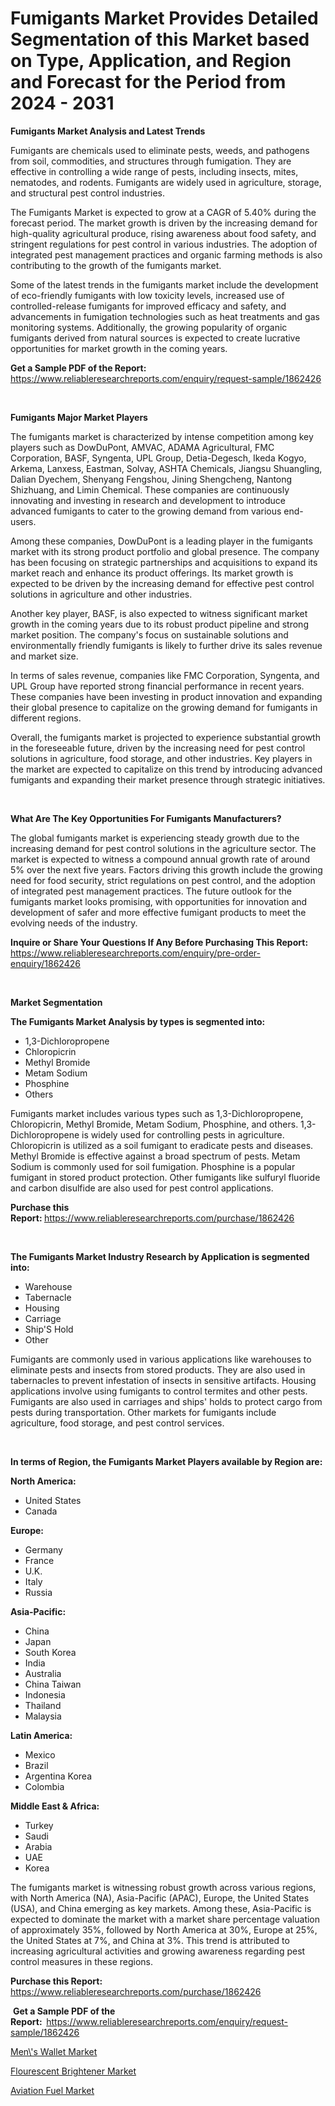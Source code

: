 <p><h1>Fumigants Market Provides Detailed Segmentation of this Market based on Type, Application, and Region and Forecast for the Period from 2024 - 2031</h1></p><p><strong>Fumigants Market Analysis and Latest Trends</strong></p>
<p><p>Fumigants are chemicals used to eliminate pests, weeds, and pathogens from soil, commodities, and structures through fumigation. They are effective in controlling a wide range of pests, including insects, mites, nematodes, and rodents. Fumigants are widely used in agriculture, storage, and structural pest control industries.</p><p>The Fumigants Market is expected to grow at a CAGR of 5.40% during the forecast period. The market growth is driven by the increasing demand for high-quality agricultural produce, rising awareness about food safety, and stringent regulations for pest control in various industries. The adoption of integrated pest management practices and organic farming methods is also contributing to the growth of the fumigants market.</p><p>Some of the latest trends in the fumigants market include the development of eco-friendly fumigants with low toxicity levels, increased use of controlled-release fumigants for improved efficacy and safety, and advancements in fumigation technologies such as heat treatments and gas monitoring systems. Additionally, the growing popularity of organic fumigants derived from natural sources is expected to create lucrative opportunities for market growth in the coming years.</p></p>
<p><strong>Get a Sample PDF of the Report:&nbsp;</strong> <a href="https://www.reliableresearchreports.com/enquiry/request-sample/1862426">https://www.reliableresearchreports.com/enquiry/request-sample/1862426</a></p>
<p>&nbsp;</p>
<p><strong>Fumigants Major Market Players</strong></p>
<p><p>The fumigants market is characterized by intense competition among key players such as DowDuPont, AMVAC, ADAMA Agricultural, FMC Corporation, BASF, Syngenta, UPL Group, Detia-Degesch, Ikeda Kogyo, Arkema, Lanxess, Eastman, Solvay, ASHTA Chemicals, Jiangsu Shuangling, Dalian Dyechem, Shenyang Fengshou, Jining Shengcheng, Nantong Shizhuang, and Limin Chemical. These companies are continuously innovating and investing in research and development to introduce advanced fumigants to cater to the growing demand from various end-users.</p><p>Among these companies, DowDuPont is a leading player in the fumigants market with its strong product portfolio and global presence. The company has been focusing on strategic partnerships and acquisitions to expand its market reach and enhance its product offerings. Its market growth is expected to be driven by the increasing demand for effective pest control solutions in agriculture and other industries.</p><p>Another key player, BASF, is also expected to witness significant market growth in the coming years due to its robust product pipeline and strong market position. The company's focus on sustainable solutions and environmentally friendly fumigants is likely to further drive its sales revenue and market size.</p><p>In terms of sales revenue, companies like FMC Corporation, Syngenta, and UPL Group have reported strong financial performance in recent years. These companies have been investing in product innovation and expanding their global presence to capitalize on the growing demand for fumigants in different regions.</p><p>Overall, the fumigants market is projected to experience substantial growth in the foreseeable future, driven by the increasing need for pest control solutions in agriculture, food storage, and other industries. Key players in the market are expected to capitalize on this trend by introducing advanced fumigants and expanding their market presence through strategic initiatives.</p></p>
<p>&nbsp;</p>
<p><strong>What Are The Key Opportunities For Fumigants Manufacturers?</strong></p>
<p><p>The global fumigants market is experiencing steady growth due to the increasing demand for pest control solutions in the agriculture sector. The market is expected to witness a compound annual growth rate of around 5% over the next five years. Factors driving this growth include the growing need for food security, strict regulations on pest control, and the adoption of integrated pest management practices. The future outlook for the fumigants market looks promising, with opportunities for innovation and development of safer and more effective fumigant products to meet the evolving needs of the industry.</p></p>
<p><strong>Inquire or Share Your Questions If Any Before Purchasing This Report:</strong> <a href="https://www.reliableresearchreports.com/enquiry/pre-order-enquiry/1862426">https://www.reliableresearchreports.com/enquiry/pre-order-enquiry/1862426</a></p>
<p>&nbsp;</p>
<p><strong>Market Segmentation</strong></p>
<p><strong>The Fumigants Market Analysis by types is segmented into:</strong></p>
<p><ul><li>1,3-Dichloropropene</li><li>Chloropicrin</li><li>Methyl Bromide</li><li>Metam Sodium</li><li>Phosphine</li><li>Others</li></ul></p>
<p><p>Fumigants market includes various types such as 1,3-Dichloropropene, Chloropicrin, Methyl Bromide, Metam Sodium, Phosphine, and others. 1,3-Dichloropropene is widely used for controlling pests in agriculture. Chloropicrin is utilized as a soil fumigant to eradicate pests and diseases. Methyl Bromide is effective against a broad spectrum of pests. Metam Sodium is commonly used for soil fumigation. Phosphine is a popular fumigant in stored product protection. Other fumigants like sulfuryl fluoride and carbon disulfide are also used for pest control applications.</p></p>
<p><strong>Purchase this Report:&nbsp;</strong><a href="https://www.reliableresearchreports.com/purchase/1862426">https://www.reliableresearchreports.com/purchase/1862426</a></p>
<p>&nbsp;</p>
<p><strong>The Fumigants Market Industry Research by Application is segmented into:</strong></p>
<p><ul><li>Warehouse</li><li>Tabernacle</li><li>Housing</li><li>Carriage</li><li>Ship'S Hold</li><li>Other</li></ul></p>
<p><p>Fumigants are commonly used in various applications like warehouses to eliminate pests and insects from stored products. They are also used in tabernacles to prevent infestation of insects in sensitive artifacts. Housing applications involve using fumigants to control termites and other pests. Fumigants are also used in carriages and ships' holds to protect cargo from pests during transportation. Other markets for fumigants include agriculture, food storage, and pest control services.</p></p>
<p>&nbsp;</p>
<p><strong>In terms of Region, the Fumigants Market Players available by Region are:</strong></p>
<p>
    <p> <strong> North America: </strong>
        <ul>
            <li>United States</li>
            <li>Canada</li>
        </ul>
        </p> 
    <p> <strong> Europe: </strong>
        <ul>
            <li>Germany</li>
            <li>France</li>
            <li>U.K.</li>
            <li>Italy</li>
            <li>Russia</li>
        </ul>
        </p> 
    <p> <strong> Asia-Pacific: </strong>
        <ul>
            <li>China</li>
            <li>Japan</li>
            <li>South Korea</li>
            <li>India</li>
            <li>Australia</li>
            <li>China Taiwan</li>
            <li>Indonesia</li>
            <li>Thailand</li>
            <li>Malaysia</li>
        </ul>
        </p> 
    <p> <strong> Latin America: </strong>
        <ul>
            <li>Mexico</li>
            <li>Brazil</li>
            <li>Argentina Korea</li>
            <li>Colombia</li>
        </ul>
        </p> 
    <p> <strong> Middle East & Africa: </strong>
        <ul>
            <li>Turkey</li>
            <li>Saudi</li>
            <li>Arabia</li>
            <li>UAE</li>
            <li>Korea</li>
        </ul>
    </p>
    </p>
<p><p>The fumigants market is witnessing robust growth across various regions, with North America (NA), Asia-Pacific (APAC), Europe, the United States (USA), and China emerging as key markets. Among these, Asia-Pacific is expected to dominate the market with a market share percentage valuation of approximately 35%, followed by North America at 30%, Europe at 25%, the United States at 7%, and China at 3%. This trend is attributed to increasing agricultural activities and growing awareness regarding pest control measures in these regions.</p></p>
<p><strong>Purchase this Report: </strong><a href="https://www.reliableresearchreports.com/purchase/1862426">https://www.reliableresearchreports.com/purchase/1862426</a></p>
<p>&nbsp;<strong>Get a Sample PDF of the Report:&nbsp;&nbsp;</strong><a href="https://www.reliableresearchreports.com/enquiry/request-sample/1862426">https://www.reliableresearchreports.com/enquiry/request-sample/1862426</a></p>
<p><strong></strong></p>
<p><p><a href="https://view.publitas.com/reportprime-1/men-s-wallet-market-size-focuses-on-market-dynamics-in-depth-analysis-and-future-projections-of-its-market-forecasted-for-period-from-2023-to-2030/">Men\'s Wallet Market</a></p><p><a href="https://github.com/singletonthaxterkelliehr2df/Market-Research-Report-List-1/blob/main/flourescent-brightener-market.md">Flourescent Brightener Market</a></p><p><a href="https://github.com/kufem1/Market-Research-Report-List-1/blob/main/aviation-fuel-market.md">Aviation Fuel Market</a></p></p>